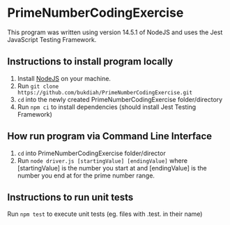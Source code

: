 # PrimeNumberCodingExercise

This program was written using version 14.5.1 of NodeJS and uses the Jest JavaScript Testing Framework.

## Instructions to install program locally

1. Install [NodeJS](https://nodejs.org/en/download/) on your machine.
2. Run `git clone https://github.com/bukdiah/PrimeNumberCodingExercise.git`
3. `cd` into the newly created PrimeNumberCodingExercise folder/directory
4. Run `npm ci` to install dependencies (should install Jest Testing Framework) 

## How run program via Command Line Interface

1. `cd` into PrimeNumberCodingExercise folder/director
2. Run `node driver.js [startingValue] [endingValue]` where [startingValue] is the number you start at and [endingValue] is the number you end at for the prime number range.

## Instructions to run unit tests

Run `npm test` to execute unit tests (eg. files with .test. in their name)